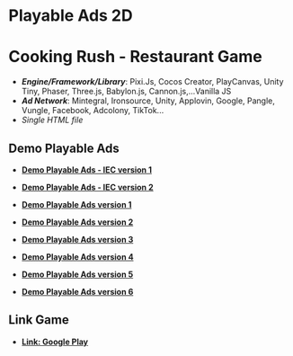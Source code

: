 # Playable Ads 2D

# Cooking Rush - Restaurant Game

- **_Engine/Framework/Library_**: Pixi.Js, Cocos Creator, PlayCanvas, Unity Tiny, Phaser, Three.js, Babylon.js, Cannon.js,...Vanilla JS
- **_Ad Network_**: Mintegral, Ironsource, Unity, Applovin, Google, Pangle, Vungle, Facebook, Adcolony, TikTok...
- _Single HTML file_

## Demo Playable Ads

- [**Demo Playable Ads - IEC version 1**](https://kidcry0x.github.io/Playable-Ads_DOP-Story-Displace-It/DOP_Story_IECv1_Minh_17062022/)
- [**Demo Playable Ads - IEC version 2**](https://kidcry0x.github.io/Playable-Ads_DOP-Story-Displace-It/DOP_Story_IECv2_Minh_20062022/)

- [**Demo Playable Ads version 1**](https://kidcry0x.github.io/Playable-Ads_DOP-Story-Displace-It/DOP_Story_V1_Minh_03062022/)
- [**Demo Playable Ads version 2**](https://kidcry0x.github.io/Playable-Ads_DOP-Story-Displace-It/DOP_Story_V2_Minh_08062022/)
- [**Demo Playable Ads version 3**](https://kidcry0x.github.io/Playable-Ads_DOP-Story-Displace-It/DOP_Story_V3_Minh_09062022/)
- [**Demo Playable Ads version 4**](https://kidcry0x.github.io/Playable-Ads_DOP-Story-Displace-It/DOP_Story_V4_Minh_15062022/)
- [**Demo Playable Ads version 5**](https://kidcry0x.github.io/Playable-Ads_DOP-Story-Displace-It/DOP_Story_V5_Minh_17062022/)
- [**Demo Playable Ads version 6**](https://kidcry0x.github.io/Playable-Ads_DOP-Story-Displace-It/DOP_Story_V6_Minh_20062022/)

## Link Game

- [**Link: Google Play**](https://play.google.com/store/apps/details?id=com.dop.brain.displacestory)
<!-- - [**Link: App Store**]() -->
